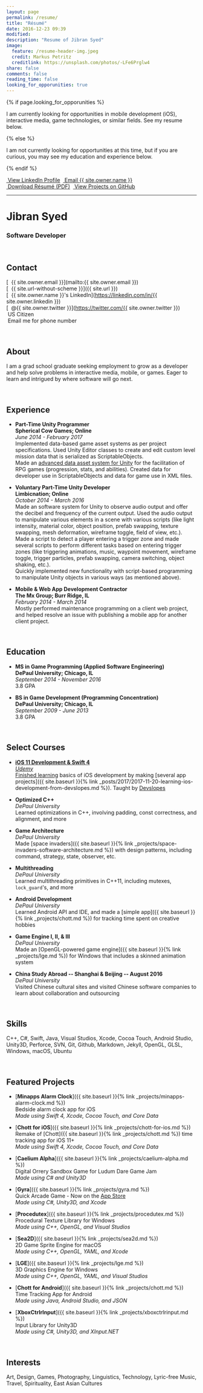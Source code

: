 ```yaml
---
layout: page
permalink: /resume/
title: "Résumé"
date: 2016-12-23 09:39
modified:
description: "Resume of Jibran Syed"
image:
  feature: /resume-header-img.jpeg
  credit: Markus Petritz
  creditlink: https://unsplash.com/photos/-LFe6Prglw4
share: false
comments: false
reading_time: false
looking_for_opporunities: true
---
```


{% if page.looking_for_opporunities %}

I am currently looking for opportunities in mobile development (iOS), interactive media, game technologies, or similar fields. See my resume below.

{% else %}

I am not currently looking for opportunities at this time, but if you are curious, you may see my education and experience below.

{% endif %}


<div style="display: flex;">
    <div markdown="0">
        <a href="https://linkedin.com/in/{{ site.owner.linkedin }}" class="btn">
            <i class="fa fa-lg fa-linkedin" aria-hidden="true"></i> &nbsp;View LinkedIn Profile
        </a>
    </div>&nbsp;&nbsp;
    <div markdown="0">
        <a href="mailto:{{ site.owner.email }}" class="btn">
            <i class="fa fa-lg fa-envelope" aria-hidden="true"></i> &nbsp;Email {{ site.owner.name }}
        </a>
    </div>
</div>
<div style="display: flex;">
    <div markdown="0">
        <a href="https://www.dropbox.com/s/jn5ozpopfrmhen7/JibranSyed_Resume.pdf" class="btn">
            <i class="fa fa-lg fa-file-pdf-o" aria-hidden="true"></i> &nbsp;Download Résumé (PDF)
        </a>
    </div>&nbsp;&nbsp;
    <div markdown="0">
        <a href="https://github.com/{{ site.owner.github }}?tab=repositories" class="btn">
            <i class="fa fa-lg fa-github" aria-hidden="true"></i> &nbsp;View Projects on GitHub
        </a>
    </div>
</div>


----------------------


# Jibran Syed

### Software Developer

<br/>  

## Contact

[<i class="fa fa-envelope" aria-hidden="true"></i> &nbsp;{{ site.owner.email }}](mailto:{{ site.owner.email }})  
[<i class="fa fa-home" aria-hidden="true"></i> &nbsp;{{ site.url-without-scheme }}]({{ site.url }})  
[<i class="fa fa-linkedin" aria-hidden="true"></i> &nbsp;{{ site.owner.name }}'s LinkedIn](https://linkedin.com/in/{{ site.owner.linkedin }})  
[<i class="fa fa-twitter" aria-hidden="true"></i> &nbsp;@{{ site.owner.twitter }}](https://twitter.com/{{ site.owner.twitter }})  
<i class="fa fa-flag" aria-hidden="true"></i> &nbsp;US Citizen  
<i class="fa fa-phone" aria-hidden="true"></i> &nbsp;Email me for phone number

<br/>

## About

I am a grad school graduate seeking employment to grow as a developer and help solve problems in interactive media, mobile, or games. Eager to learn and intrigued by where software will go next.

<br/>

## Experience

- **Part-Time Unity Programmer**  
  **Spherical Cow Games; Online**  
  *June 2014 - February 2017*  
  Implemented data-based game asset systems as per project specifications.
  Used Unity Editor classes to create and edit custom level mission data that is serialized as ScriptableObjects.  
  Made an [advanced data asset system for Unity](https://github.com/JISyed/SphericalCow-UnityRpgData) for the facilitation of RPG games (progression, stats, and abilities). Created data for developer use in ScriptableObjects and data for game use in XML files.

 - **Voluntary Part-Time Unity Developer**  
   **Limbicnation; Online**  
   *October 2014 - March 2016*  
   Made an software system for Unity to observe audio output and offer the decibel and frequency of the current output. Used the audio output to manipulate various elements in a scene with various scripts (like light intensity, material color, object position, prefab swapping, texture swapping, mesh deformation, wireframe toggle, field of view, etc.).  
   Made a script to detect a player entering a trigger zone and made several scripts to perform different tasks based on entering trigger zones (like triggering animations, music, waypoint movement, wireframe toggle, trigger particles, prefab swapping, camera switching, object shaking, etc.).  
   Quickly implemented new functionality with script-based programming to manipulate Unity objects in various ways (as mentioned above).

 - **Mobile & Web App Development Contractor**  
   **The Mx Group; Burr Ridge, IL**  
   *February 2014 - March 2014*  
   Mostly performed maintenance programming on a client web project, and helped resolve an issue with publishing a mobile app for another client project.

<br/>

## Education

 - **MS in Game Programming (Applied Software Engineering)**  
   **DePaul University; Chicago, IL**  
   *September 2014 - November 2016*  
   3.8 GPA

 - **BS in Game Development (Programming Concentration)**  
   **DePaul University; Chicago, IL**  
   *September 2009 - June 2013*  
   3.8 GPA

<br/>

## Select Courses

 - **[iOS 11 Development & Swift 4](https://www.udemy.com/devslopes-ios11/)**  
   *[Udemy](https://www.udemy.com/)*  
   [Finished learning](https://www.udemy.com/certificate/UC-68TLAGBR/) basics of iOS development by making [several app projects]({{ site.baseurl }}{% link _posts/2017/2017-11-20-learning-ios-development-from-devslopes.md %}). Taught by [Devslopes](https://devslopes.com/)

 - **Optimized C++**  
   *DePaul University*  
   Learned optimizations in C++, involving padding, const correctness, and alignment, and more

 - **Game Architecture**  
   *DePaul University*  
   Made [space invaders]({{ site.baseurl }}{% link _projects/space-invaders-software-architecture.md %}) with design patterns, including command, strategy, state, observer, etc.

 - **Multithreading**  
   *DePaul University*  
   Learned multithreading primitives in C++11, including mutexes, `lock_guard`'s, and more

 - **Android Development**  
   *DePaul University*  
   Learned Android API and IDE, and made a [simple app]({{ site.baseurl }}{% link _projects/chott.md %}) for tracking time spent on creative hobbies

 - **Game Engine I, II, & III**  
   *DePaul University*  
   Made an [OpenGL-powered game engine]({{ site.baseurl }}{% link _projects/lge.md %}) for Windows that includes a skinned animation system

 - **China Study Abroad -- Shanghai & Beijing -- August 2016**  
   *DePaul University*  
   Visited Chinese cultural sites and visited Chinese software companies to learn about collaboration and outsourcing

<br/>

## Skills

C++, C#, Swift, Java, Visual Studios, Xcode, Cocoa Touch, Android Studio, Unity3D, Perforce, SVN, Git, Github, Markdown, Jekyll, OpenGL, GLSL, Windows, macOS, Ubuntu

<br/>

## Featured Projects

 - [**Minapps Alarm Clock**]({{ site.baseurl }}{% link _projects/minapps-alarm-clock.md %})  
   Bedside alarm clock app for iOS  
   *Made using Swift 4, Xcode, Cocoa Touch, and Core Data*

 - [**Chott for iOS**]({{ site.baseurl }}{% link _projects/chott-for-ios.md %})  
   Remake of [Chott]({{ site.baseurl }}{% link _projects/chott.md %}) time tracking app for iOS 11+  
   *Made using Swift 4, Xcode, Cocoa Touch, and Core Data*

 - [**Caelium Alpha**]({{ site.baseurl }}{% link _projects/caelium-alpha.md %})  
   Digital Orrery Sandbox Game for Ludum Dare Game Jam  
   *Made using C# and Unity3D*

 - [**Gyra**]({{ site.baseurl }}{% link _projects/gyra.md %})  
   Quick Arcade Game - Now on the [App Store](https://itunes.apple.com/us/app/gyra-ludum-dare-34-game/id1311941156)  
   *Made using C#, Unity3D, and Xcode*

 - [**Procedutex**]({{ site.baseurl }}{% link _projects/procedutex.md %})  
   Procedural Texture Library for Windows  
   *Made using C++, OpenGL, and Visual Studios*

 - [**Sea2D**]({{ site.baseurl }}{% link _projects/sea2d.md %})  
   2D Game Sprite Engine for macOS  
   *Made using C++, OpenGL, YAML, and Xcode*

 - [**LGE**]({{ site.baseurl }}{% link _projects/lge.md %})  
   3D Graphics Engine for Windows  
   *Made using C++, OpenGL, YAML, and Visual Studios*

 - [**Chott for Android**]({{ site.baseurl }}{% link _projects/chott.md %})  
   Time Tracking App for Android  
   *Made using Java, Android Studio, and JSON*

 - [**XboxCtrlrInput**]({{ site.baseurl }}{% link _projects/xboxctrlrinput.md %})  
   Input Library for Unity3D  
   *Made using C#, Unity3D, and XInput.NET*

<br/>

## Interests

Art, Design, Games, Photography, Linguistics, Technology, Lyric-free Music, Travel, Spirituality,  East Asian Cultures
